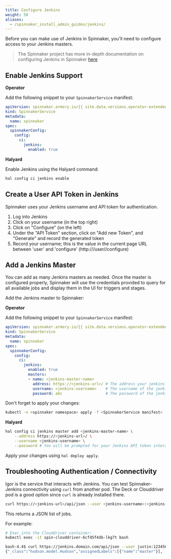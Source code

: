 ```yaml
---
title: Configure Jenkins
weight: 50
aliases:
  - /spinnaker_install_admin_guides/jenkins/
---
```


Before you can make use of Jenkins in Spinnaker, you'll need to
configure access to your Jenkins masters.

> The Spinnaker project has more in-depth documentation on configuring Jenkins
> in Spinnaker [here](https://www.spinnaker.io/setup/ci/jenkins/)

## Enable Jenkins Support

**Operator**

Add the following snippet to your `SpinnakerService` manifest:

```yaml
apiVersion: spinnaker.armory.io/{{ site.data.versions.operator-extended-crd-version }}
kind: SpinnakerService
metadata:
  name: spinnaker
spec:
  spinnakerConfig:  
    config:
      ci:
        jenkins:
          enabled: true
```

**Halyard**

Enable Jenkins using the Halyard command:

```bash
hal config ci jenkins enable
```

## Create a User API Token in Jenkins

Spinnaker uses your Jenkins username and API token for authentication.

1. Log into Jenkins
2. Click on your username (in the top right)
3. Click on "Configure" (on the left)
4. Under the "API Token" section, click on "Add new Token", and "Generate" and record the generated token
5. Record your username; this is the value in the current page URL between 'user' and 'configure' (http://<jenkins-url>/user/<username>/configure)

## Add a Jenkins Master

You can add as many Jenkins masters as needed.  Once the master is configured
properly, Spinnaker will use the credentials provided to query for all
available jobs and display them in the UI for triggers and stages.

Add the Jenkins master to Spinnaker:

**Operator**

Add the following snippet to your `SpinnakerService` manifest:

```yaml
apiVersion: spinnaker.armory.io/{{ site.data.versions.operator-extended-crd-version }}
kind: SpinnakerService
metadata:
  name: spinnaker
spec:
  spinnakerConfig:  
    config:
      ci:
        jenkins:
          enabled: true
          masters:
          - name: <jenkins-master-name>
            address: https://<jenkins-url>/ # The address your jenkins master is reachable at.
            username: <jenkins-username>    # The username of the jenkins user to authenticate as.
            password: abc                   # The password of the jenkins user to authenticate as. This field support "encrypted" secret references.
```

Don't forget to apply your changes:

```bash
kubectl -n >spinnaker namespace> apply -f <SpinnakerService manifest>
```

**Halyard**

```bash
hal config ci jenkins master add <jenkins-master-name> \
    --address https://<jenkins-url>/ \
    --username <jenkins-username> \
    --password # You will be prompted for your Jenkins API token interactively
```

Apply your changes using ```hal deploy apply```.

## Troubleshooting Authentication / Connectivity

Igor is the service that interacts with Jenkins.  You can test Spinnaker-Jenkins connectivity using `curl` from another pod. The Deck or Clouddriver pod is a good option since `curl` is already installed there.

```bash
curl https://<jenkins-url>/api/json --user <jenkins-username>:<jenkins-api-token>
```

This returns a JSON list of jobs.

For example:

```bash
# Exec into the Clouddriver container:
kubectl exec -it spin-clouddriver-6cf45f4db-lkg7t bash

bash-4.4$ curl https://jenkins.domain.com/api/json --user justin:1234567890abcdefghijklmnopqrstuvwx
{"_class":"hudson.model.Hudson","assignedLabels":[{"name":"master"}], [...] }
```
